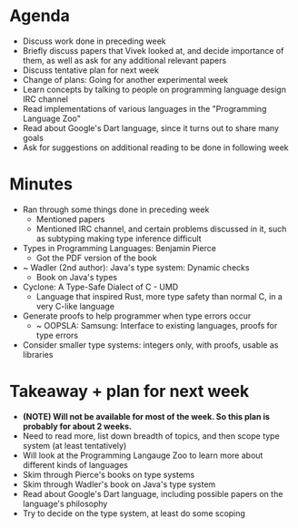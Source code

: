 # Agenda
- Discuss work done in preceding week
- Briefly discuss papers that Vivek looked at, and decide importance of them, as well as ask for any additional relevant papers
- Discuss tentative plan for next week
- Change of plans: Going for another experimental week
- Learn concepts by talking to people on programming language design IRC channel
- Read implementations of various languages in the "Programming Language Zoo"
- Read about Google's Dart language, since it turns out to share many goals
- Ask for suggestions on additional reading to be done in following week

# Minutes
- Ran through some things done in preceding week
    - Mentioned papers
    - Mentioned IRC channel, and certain problems discussed in it, such as subtyping making type inference difficult
- Types in Programming Languages: Benjamin Pierce
    - Got the PDF version of the book
- ~ Wadler (2nd author): Java's type system: Dynamic checks
    - Book on Java's types
- Cyclone: A Type-Safe Dialect of C - UMD
    - Language that inspired Rust, more type safety than normal C, in a very C-like language
- Generate proofs to help programmer when type errors occur
    - ~ OOPSLA: Samsung: Interface to existing languages, proofs for type errors
- Consider smaller type systems: integers only, with proofs, usable as libraries

# Takeaway + plan for next week
- **(NOTE) Will not be available for most of the week. So this plan is probably for about 2 weeks.**
- Need to read more, list down breadth of topics, and then scope type system (at least tentatively)
- Will look at the Programming Langauge Zoo to learn more about different kinds of languages
- Skim through Pierce's books on type systems
- Skim through Wadler's book on Java's type system
- Read about Google's Dart language, including possible papers on the language's philosophy
- Try to decide on the type system, at least do some scoping
